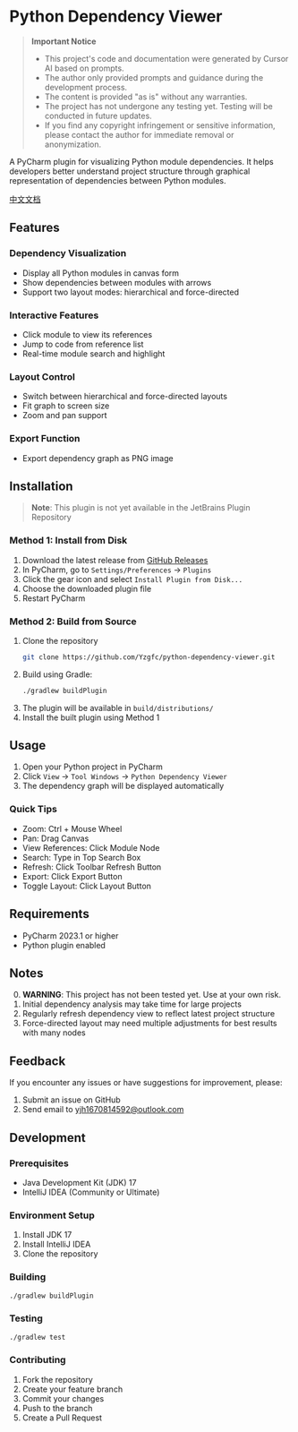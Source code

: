 # Python Dependency Viewer

> **Important Notice**  
> - This project's code and documentation were generated by Cursor AI based on prompts.
> - The author only provided prompts and guidance during the development process.
> - The content is provided "as is" without any warranties.
> - The project has not undergone any testing yet. Testing will be conducted in future updates.
> - If you find any copyright infringement or sensitive information, please contact the author for immediate removal or anonymization.

A PyCharm plugin for visualizing Python module dependencies. It helps developers better understand project structure through graphical representation of dependencies between Python modules.

[中文文档](README_zh.md)

## Features

### Dependency Visualization
- Display all Python modules in canvas form
- Show dependencies between modules with arrows
- Support two layout modes: hierarchical and force-directed

### Interactive Features
- Click module to view its references
- Jump to code from reference list
- Real-time module search and highlight

### Layout Control
- Switch between hierarchical and force-directed layouts
- Fit graph to screen size
- Zoom and pan support

### Export Function
- Export dependency graph as PNG image

## Installation

> **Note**: This plugin is not yet available in the JetBrains Plugin Repository

### Method 1: Install from Disk
1. Download the latest release from [GitHub Releases](../../releases)
2. In PyCharm, go to `Settings/Preferences` → `Plugins`
3. Click the gear icon and select `Install Plugin from Disk...`
4. Choose the downloaded plugin file
5. Restart PyCharm

### Method 2: Build from Source
1. Clone the repository
   ```bash
   git clone https://github.com/Yzgfc/python-dependency-viewer.git
   ```
2. Build using Gradle:
   ```bash
   ./gradlew buildPlugin
   ```
3. The plugin will be available in `build/distributions/`
4. Install the built plugin using Method 1

## Usage

1. Open your Python project in PyCharm
2. Click `View` → `Tool Windows` → `Python Dependency Viewer`
3. The dependency graph will be displayed automatically

### Quick Tips
- Zoom: Ctrl + Mouse Wheel
- Pan: Drag Canvas
- View References: Click Module Node
- Search: Type in Top Search Box
- Refresh: Click Toolbar Refresh Button
- Export: Click Export Button
- Toggle Layout: Click Layout Button

## Requirements
- PyCharm 2023.1 or higher
- Python plugin enabled

## Notes

0. **WARNING**: This project has not been tested yet. Use at your own risk.
1. Initial dependency analysis may take time for large projects
2. Regularly refresh dependency view to reflect latest project structure
3. Force-directed layout may need multiple adjustments for best results with many nodes

## Feedback

If you encounter any issues or have suggestions for improvement, please:

1. Submit an issue on GitHub
2. Send email to yjh1670814592@outlook.com 

## Development

### Prerequisites
- Java Development Kit (JDK) 17
- IntelliJ IDEA (Community or Ultimate)

### Environment Setup
1. Install JDK 17
2. Install IntelliJ IDEA
3. Clone the repository

### Building
```bash
./gradlew buildPlugin
```

### Testing
```bash
./gradlew test
```

### Contributing
1. Fork the repository
2. Create your feature branch
3. Commit your changes
4. Push to the branch
5. Create a Pull Request 